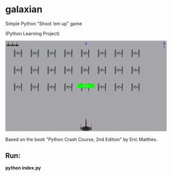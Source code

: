 # galaxian
Simple Python "Shoot ’em up" game

(Python Learning Project)

![](images/screenshot.png)

Based on the book "Python Crash Course, 2nd Edition" by Eric Matthes.

## Run:
**python index.py**
